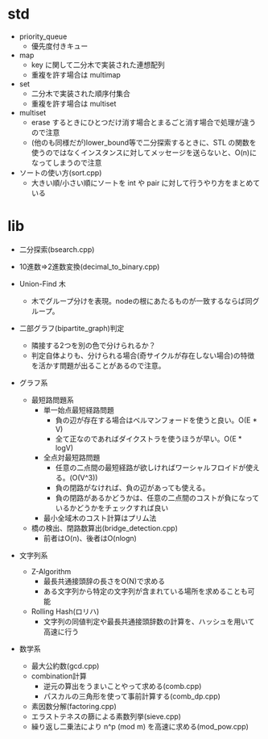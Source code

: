 # std

* priority_queue
  * 優先度付きキュー
* map
  * key に関して二分木で実装された連想配列
  * 重複を許す場合は multimap
* set
  * 二分木で実装された順序付集合
  * 重複を許す場合は multiset
* multiset
  * erase するときにひとつだけ消す場合とまるごと消す場合で処理が違うので注意
  * (他のも同様だが)lower_bound等で二分探索するときに、STL の関数を使うのではなくインスタンスに対してメッセージを送らないと、O(n)になってしまうので注意
* ソートの使い方(sort.cpp)
  * 大きい順/小さい順にソートを int や pair に対して行うやり方をまとめている
# lib
* 二分探索(bsearch.cpp)
* 10進数=>2進数変換(decimal_to_binary.cpp)
* Union-Find 木
  * 木でグループ分けを表現。nodeの根にあたるものが一致するならば同グループ。

* 二部グラフ(bipartite_graph)判定
  * 隣接する2つを別の色で分けられるか？
  * 判定自体よりも、分けられる場合(奇サイクルが存在しない場合)の特徴を活かす問題が出ることがあるので注意。

* グラフ系
  * 最短路問題系
    * 単一始点最短経路問題
      * 負の辺が存在する場合はベルマンフォードを使うと良い。O(E * V)
      * 全て正なのであればダイクストラを使うほうが早い。O(E * logV)
    * 全点対最短路問題
      * 任意の二点間の最短経路が欲しければワーシャルフロイドが使える。(O(V^3))
      * 負の閉路がなければ、負の辺があっても使える。
      * 負の閉路があるかどうかは、任意の二点間のコストが負になっているかどうかをチェックすれば良い
    * 最小全域木のコスト計算はプリム法
  * 橋の検出、閉路数算出(bridge_detection.cpp)
    * 前者はO(n)、後者はO(nlogn)

* 文字列系
  * Z-Algorithm
    * 最長共通接頭辞の長さをO(N)で求める
    * ある文字列から特定の文字列が含まれている場所を求めることも可能
  * Rolling Hash(ロリハ)
    * 文字列の同値判定や最長共通接頭辞数の計算を、ハッシュを用いて高速に行う


* 数学系
  * 最大公約数(gcd.cpp)
  * combination計算
    * 逆元の算出をうまいことやって求める(comb.cpp)
    * パスカルの三角形を使って事前計算する(comb_dp.cpp)
  * 素因数分解(factoring.cpp)
  * エラストテネスの篩による素数列挙(sieve.cpp)
  * 繰り返し二乗法により n^p (mod m) を高速に求める(mod_pow.cpp)
